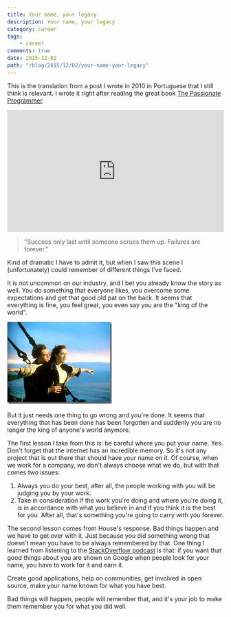 ```yaml
---
title: Your name, your legacy
description: Your name, your legacy
category: career
tags:
    - career
comments: true
date: 2015-12-02
path: "/blog/2015/12/02/your-name-your-legacy"
---
```


This is the translation from a post I wrote in 2010 in Portuguese that I still think is relevant. I wrote it right after reading the great book
[The Passionate Programmer](https://pragprog.com/book/cfcar2/the-passionate-programmer).<!-- more -->

<style>.embed-container { position: relative; padding-bottom: 56.25%; height: 0; overflow: hidden; max-width: 100%; } .embed-container iframe, .embed-container object, .embed-container embed { position: absolute; top: 0; left: 0; width: 100%; height: 100%; }</style><div class='embed-container'><iframe src='https://www.youtube.com/embed/26DTsHQ42SM' frameborder='0' allowfullscreen></iframe></div>

<p>

> "Success only last until someone scrues them up. Failures are forever."

</p>

Kind of dramatic I have to admit it, but when I saw this scene I (unfortunately) could remember of different things I've faced.

It is not uncommon on our industry, and I bet you already know the story as well. You do something that everyone likes, you overcome some expectations and get that good old pat on the back. It seems that everything is fine, you feel great, you even say you are the "king of the world".

![Titanic](titanic_dicaprio_thumb.jpg)

But it just needs one thing to go wrong and you're done. It seems that everything that has been done has been forgotten and suddenly you are no longer the king of anyone's world anymore.

The first lesson I take from this is: be careful where you put your name. Yes. Don't forget that the internet has an incredible memory. So it's not any project that is out there that should have your name on it. Of course, when we work for a company, we don't always choose what we do, but with that comes two issues:

1.  Always you do your best, after all, the people working with you will be judging you by your work.
2.  Take in consideration if the work you're doing and where you're doing it, is in accordance with what you believe in and if you think it is the best for you. After all, that's something you're going to carry with you forever.

The second lesson comes from House's response. Bad things happen and we have to get over with it. Just because you did something wrong that doesn't mean you have to be always remembered by that. One thing I learned from listening to the [StackOverflow podcast](http://blog.stackoverflow.com/feed/podcast/) is that: if you want that good things about you are shown on Google when people look for your name, you have to work for it and earn it.

Create good applications, help on communities, get involved in open source, make your name known for what you have best.

Bad things will happen, people will remember that, and it's your job to make them remember you for what you did well.
